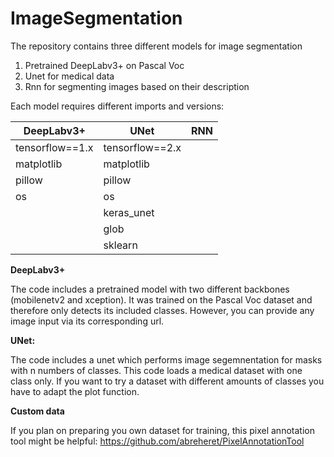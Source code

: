 # ImageSegmentation

The repository contains three different models for image segmentation

1. Pretrained DeepLabv3+ on Pascal Voc
2. Unet for medical data 
3. Rnn for segmenting images based on their description

Each model requires different imports and versions:


| DeepLabv3+        | UNet            | RNN |
|-------------------|-----------------|-----|
| tensorflow==1.x   | tensorflow==2.x |     |
| matplotlib        | matplotlib      |     |
| pillow            | pillow          |     |
| os                | os              |     |
|                   | keras_unet      |     |
|                   | glob            |     |
|                   | sklearn         |     |



**DeepLabv3+**

The code includes a pretrained model with two different backbones (mobilenetv2 and xception). It was trained on the Pascal Voc dataset and therefore only detects its included classes. However, you can provide any image input via its corresponding url.

**UNet:**

The code includes a unet which performs image segemnentation for masks with n numbers of classes. This code loads a medical dataset with one class only. If you want to try a dataset with different amounts of classes you have to adapt the plot function.


**Custom data**

If you plan on preparing you own dataset for training, this pixel annotation tool might be helpful:
https://github.com/abreheret/PixelAnnotationTool

